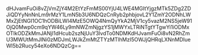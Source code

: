 dHJvamFuOi8vZjVmZjY4M2EtYzFmMS00YjU4LWE4MGItYjgzMTk5ZDg2ZDJiQDYyNnNnLm9rMzY1LmN5b3U6NDQzCnRyb2phbjovL2Y1ZmY2ODNhLWMxZjEtNGI1OC1hODBiLWI4MzE5OWQ4NmQyYkA2MjV1cy5vazM2NS5jeW91OjQ0Mwp0cm9qYW46Ly9mNWZmNjgzYS1jMWYxLTRiNTgtYTgwYi1iODMxOTlkODZkMmJANjI1dHcub2szNjUuY3lvdTo0NDMKdHJvamFuOi8vN2RhZmU3MWUtMmJlNi0zMDJmLWJkZmMtZTYzMTlhMzI5OWJjQHRqLXNnMDIueWl5b2Rucy54eXo6NDQzCg==